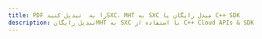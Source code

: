 ---title: PDF را به  تبدیل کنیدSXC، MHT به SXC مبدل رایگان یا C++ SDKdescription: تبدیل رایگانMHT به SXC با استفاده از C++ Cloud APIs & SDK همچنین اسناد PDF را در Cloud ایجاد، ویرایش و رندر کنید.---
